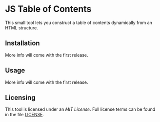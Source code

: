 # JS Table of Contents

This small tool lets you construct a table of contents dynamically from an HTML structure.

## Installation

More info will come with the first release.

## Usage

More info will come with the first release.

## Licensing

This tool is licensed under an *MIT License*. Full license terms can be found in the file [LICENSE][1].


[1]: LICENSE
